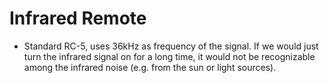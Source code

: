 # Infrared Remote

- Standard RC-5, uses 36kHz as frequency of the signal. If we would just turn the infrared signal on for a long time, it would not be recognizable among the infrared noise (e.g. from the sun or light sources).
